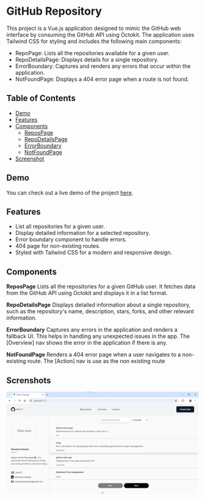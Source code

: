 # GitHub Repository 

This project is a Vue.js application designed to mimic the GitHub web interface by consuming the GitHub API using Octokit. The application uses Tailwind CSS for styling and includes the following main components:

- RepoPage: Lists all the repositories available for a given user.
- RepoDetailsPage: Displays details for a single repository.
- ErrorBoundary: Captures and renders any errors that occur within the application.
- NotFoundPage: Displays a 404 error page when a route is not found.

## Table of Contents

- [Demo](#demo)
- [Features](#features)
- [Components](#components)
  - [ReposPage](#repopage)
  - [RepoDetailsPage](#repodetailspage)
  - [ErrorBoundary](#errorboundary)
  - [NotFoundPage](#notfoundpage)
- [Screenshot](#screenshot)

## Demo

You can check out a live demo of the project [here](#https://github-web-app2-64181h6sb-toluwanimis-projects.vercel.app/).

## Features

- List all repositories for a given user.
- Display detailed information for a selected repository.
- Error boundary component to handle errors.
- 404 page for non-existing routes.
- Styled with Tailwind CSS for a modern and responsive design.

## Components 

**ReposPage**
Lists all the repositories for a given GitHub user. It fetches data from the GitHub API using 
Octokit and displays it in a list format.

**RepoDetailsPage**
Displays detailed information about a single repository, such as the repository's name, description,
stars, forks, and other relevant information.

**ErrorBoundary**
Captures any errors in the application and renders a fallback UI. This helps in handling any 
unexpected issues in the app. The [Overview] nav shows the error in the application if there is any.

**NotFoundPage**
Renders a 404 error page when a user navigates to a non-existing route. The [Action] nav is use 
 as the non existing route

## Screnshots
![A screenshot of the Github Web UI](/public/github-web.jpg)
